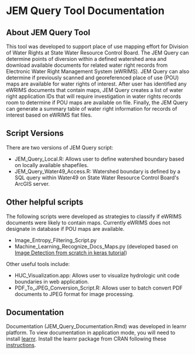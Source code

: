 # JEM Query Tool Documentation

## About JEM Query Tool
This tool was developed to support place of use mapping effort for Division of Water Rights at State Water Resource Control Board. The JEM Query can determine points of diversion within a defined watershed area and download available documents for related water right records from Electronic Water Right Management System (eWRIMS). JEM Query can also determine if previously scanned and georeferenced place of use (POU) maps are available for water rights of interest. After user has identified any eWRIMS documents that contain maps, JEM Query creates a list of water right application IDs that will require investigation in water rights records room to determine if POU maps are available on file. Finally, the JEM Query can generate a summary table of water right information for records of interest based on eWRIMS flat files.

## Script Versions
There are two versions of JEM Query script:
- JEM_Query_Local.R: Allows user to define watershed boundary based on locally available shapefiles.
- JEM_Query_Water49_Access.R: Watershed boundary is defined by a SQL query within Water49 on State Water Resource Control Board's ArcGIS server.

## Other helpful scripts
The following scripts were developed as strategies to classify if eWRIMS documents were likely to contain maps. Currently eWRIMS does not designate in database if POU maps are available.
- Image_Entropy_Filtering_Script.py
- Machine_Learning_Recognize_Docs_Maps.py (developed based on [Image Detection from scratch in keras tutorial](https://towardsdatascience.com/image-detection-from-scratch-in-keras-f314872006c9))

Other useful tools include:
- HUC_Visualization.app: Allows user to visualize hydrologic unit code boundaries in web application.
- PDF_To_JPEG_Conversion_Script.R: Allows user to batch convert PDF documents to JPEG format for image processing.

## Documentation
Documentation (JEM_Query_Documentation.Rmd) was developed in learnr platform. To view documentation in application mode, you will need to install [learnr](https://rstudio.github.io/learnr/index.html). Install the learnr package from CRAN following these [instructions](https://rstudio.github.io/learnr/index.html#Getting_Started).
